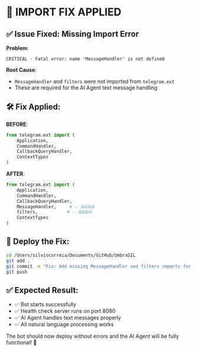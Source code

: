 # 🔧 IMPORT FIX APPLIED

## ✅ **Issue Fixed**: Missing Import Error

**Problem**: 
```
CRITICAL - Fatal error: name 'MessageHandler' is not defined
```

**Root Cause**: 
- `MessageHandler` and `filters` were not imported from `telegram.ext`
- These are required for the AI Agent text message handling

## 🛠️ **Fix Applied**:

**BEFORE**:
```python
from telegram.ext import (
    Application,
    CommandHandler, 
    CallbackQueryHandler,
    ContextTypes
)
```

**AFTER**:
```python
from telegram.ext import (
    Application,
    CommandHandler,
    CallbackQueryHandler, 
    MessageHandler,     # ✅ Added
    filters,           # ✅ Added  
    ContextTypes
)
```

## 🚀 **Deploy the Fix**:

```bash
cd /Users/silviocorreia/Documents/GitHub/UmbraSIL
git add .
git commit -m "Fix: Add missing MessageHandler and filters imports for AI Agent"
git push
```

## ✅ **Expected Result**:
- ✅ Bot starts successfully
- ✅ Health check server runs on port 8080
- ✅ AI Agent handles text messages properly
- ✅ All natural language processing works

The bot should now deploy without errors and the AI Agent will be fully functional! 🚀

